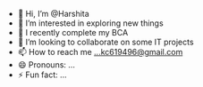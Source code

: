 - 👋 Hi, I’m @Harshita
- 👀 I’m interested in exploring new things 
- 🌱 I recently complete my BCA
- 💞️ I’m looking to collaborate on some IT projects
- 📫 How to reach me ...kc619496@gmail.com
- 😄 Pronouns: ...
- ⚡ Fun fact: ...

<!---
HarshitaPro/HarshitaPro is a ✨ special ✨ repository because its `README.md` (this file) appears on your GitHub profile.
You can click the Preview link to take a look at your changes.
--->
